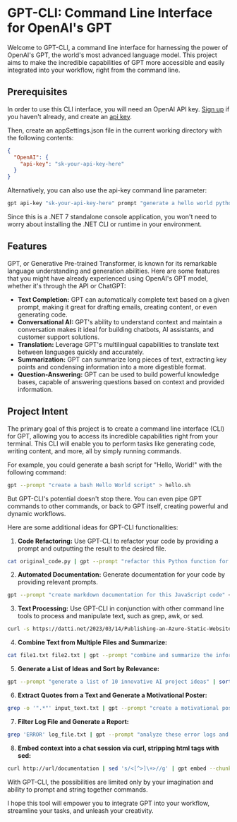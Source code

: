 # GPT-CLI: Command Line Interface for OpenAI's GPT

Welcome to GPT-CLI, a command line interface for harnessing the power of OpenAI's GPT, the world's most advanced language model. This project aims to make the incredible capabilities of GPT more accessible and easily integrated into your workflow, right from the command line.

## Prerequisites

In order to use this CLI interface, you will need an OpenAI API key. [Sign up](https://platform.openai.com) if you haven't already, and create an [api key](https://platform.openai.com/account/api-keys). 

Then, create an appSettings.json file in the current working directory with the following contents:

```json
{
  "OpenAI": {
    "api-key": "sk-your-api-key-here"
  }
}
```

Alternatively, you can also use the api-key command line parameter:

```bash
gpt api-key "sk-your-api-key-here" prompt "generate a hello world python script" > hello.py
```

Since this is a .NET 7 standalone console application, you won't need to worry about installing the .NET CLI or runtime in your environment.

## Features

GPT, or Generative Pre-trained Transformer, is known for its remarkable language understanding and generation abilities. Here are some features that you might have already experienced using OpenAI's GPT model, whether it's through the API or ChatGPT:

- **Text Completion:** GPT can automatically complete text based on a given prompt, making it great for drafting emails, creating content, or even generating code.
- **Conversational AI:** GPT's ability to understand context and maintain a conversation makes it ideal for building chatbots, AI assistants, and customer support solutions.
- **Translation:** Leverage GPT's multilingual capabilities to translate text between languages quickly and accurately.
- **Summarization:** GPT can summarize long pieces of text, extracting key points and condensing information into a more digestible format.
- **Question-Answering:** GPT can be used to build powerful knowledge bases, capable of answering questions based on context and provided information.

## Project Intent

The primary goal of this project is to create a command line interface (CLI) for GPT, allowing you to access its incredible capabilities right from your terminal. This CLI will enable you to perform tasks like generating code, writing content, and more, all by simply running commands.

For example, you could generate a bash script for "Hello, World!" with the following command:
```bash
gpt --prompt "create a bash Hello World script" > hello.sh
```

But GPT-CLI's potential doesn't stop there. You can even pipe GPT commands to other commands, or back to GPT itself, creating powerful and dynamic workflows.

Here are some additional ideas for GPT-CLI functionalities:

1. **Code Refactoring:** Use GPT-CLI to refactor your code by providing a prompt and outputting the result to the desired file.
```bash
cat original_code.py | gpt --prompt "refactor this Python function for better readability" > refactored_code.py
```

2. **Automated Documentation:** Generate documentation for your code by providing relevant prompts.
```bash
gpt --prompt "create markdown documentation for this JavaScript code" < file.js
```

3. **Text Processing:** Use GPT-CLI in conjunction with other command line tools to process and manipulate text, such as grep, awk, or sed.
```bash
curl -s https://datti.net/2023/03/14/Publishing-an-Azure-Static-Website-with-Github-Actions-&-Jekyll/ | grep -zPo '<section id="content" class="main inactive">\K.*?(?=</section>)' | sed 's/<[^>]*>//g' | gpt --prompt "summarize this article" | grep 'keyword' > summarized_with_keyword.txt
```

4. **Combine Text from Multiple Files and Summarize:**
```bash
cat file1.txt file2.txt | gpt --prompt "combine and summarize the information from these two texts" > summarized_information.txt
```

5. **Generate a List of Ideas and Sort by Relevance:**
```bash
gpt --prompt "generate a list of 10 innovative AI project ideas" | sort -R | gpt --prompt="rank these AI project ideas by their potential impact" > sorted_AI_project_ideas.txt
```

6. **Extract Quotes from a Text and Generate a Motivational Poster:**
```bash
grep -o '".*"' input_text.txt | gpt --prompt "create a motivational poster using one of these quotes" > motivational_poster.txt
```

7. **Filter Log File and Generate a Report:**
```bash
grep 'ERROR' log_file.txt | gpt --prompt "analyze these error logs and generate a brief report on the most common issues" > error_report.txt
```

8. **Embed context into a chat session via curl, stripping html tags with sed:**
```bash
curl http://url/documentation | sed 's/<[^>]\+>//g' | gpt embed --chunk-size=2048 > docs.dat && gpt chat --file docs.dat
```
With GPT-CLI, the possibilities are limited only by your imagination and ability to prompt and string together commands.

I hope this tool will empower you to integrate GPT into your workflow, streamline your tasks, and unleash your creativity.

